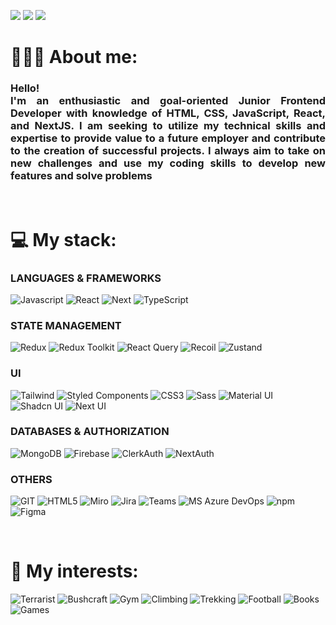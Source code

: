 <p>
<img src="https://komarev.com/ghpvc/?username=karton92&style=for-the-badge&color=green"/>
<a href="mailto:michalaugustyn1992@gmail.com?subject=[GitHub]%20🔥%20Message%20title&body=Hello%2C%0AYour%20message%20here..."><img src="https://img.shields.io/badge/e‑mail-D14836.svg?style=for-the-badge&logo=GMail&logoColor=white"/></a>
<a href="https://www.linkedin.com/in/michalaugustyn92/"><img src="https://img.shields.io/badge/linkedin-0077B5.svg?style=for-the-badge&logo=linkedin&logoColor=white"/></a>
</p>

# 👨🏽‍💻 About me:
<div align="justify">
 <h3>Hello!<br/>
 I'm an enthusiastic and goal-oriented Junior Frontend
 Developer with knowledge of HTML, CSS, JavaScript, React,
 and NextJS. I am seeking to utilize my technical skills and
 expertise to provide value to a future employer and
 contribute to the creation of successful projects. I always
 aim to take on new challenges and use my coding skills to
 develop new features and solve problems
</h3>
</div>
<br>
 
# 💻 My stack:

### LANGUAGES & FRAMEWORKS
<p>
<img alt="Javascript" src="https://img.shields.io/badge/JavaScript-323330?style=for-the-badge&logo=javascript&logoColor=#F7DF1E" />
<img alt="React" src="https://img.shields.io/badge/-React-45b8d8?style=for-the-badge&logo=react&logoColor=white" />
<img alt="Next" src="https://img.shields.io/badge/next.js-000000?style=for-the-badge&logo=nextdotjs&logoColor=white" />
<img alt="TypeScript" src="https://img.shields.io/badge/TypeScript-3178C6.svg?style=for-the-badge&logo=TypeScript&logoColor=white" />
</p>

### STATE MANAGEMENT
<p>
<img alt="Redux" src="https://img.shields.io/badge/-Redux-764ABC?style=for-the-badge&logo=redux&logoColor=white" />
<img alt="Redux Toolkit" src="https://img.shields.io/badge/redux_toolkit-764ABC?style=for-the-badge&logo=redux&logoColor=white" />
<img alt="React Query" src="https://img.shields.io/badge/React%20Query-FF4154.svg?style=for-the-badge&logo=React-Query&logoColor=white"/>
<img alt="Recoil" src="https://img.shields.io/badge/Recoil-3578E5.svg?style=for-the-badge&logo=Recoil&logoColor=white" />
<img alt="Zustand" src="https://camo.githubusercontent.com/dcec5d450b322b85ea6a005907d53ab0307119492a44e9db63d0141bded9bfba/68747470733a2f2f696d672e736869656c64732e696f2f62616467652f7a757374616e642d2532333230323332612e7376673f7374796c653d666f722d7468652d6261646765266c6f676f3d7265616374266c6f676f436f6c6f723d253233363144414642" />
</p>

### UI
<p>
<img alt="Tailwind" src="https://img.shields.io/badge/Tailwind%20CSS-06B6D4.svg?style=for-the-badge&logo=Tailwind-CSS&logoColor=white"/>
<img alt="Styled Components" src="https://img.shields.io/badge/styled%20components-DB7093.svg?style=for-the-badge&logo=styled-components&logoColor=white"/>
<img alt="CSS3" src="https://img.shields.io/badge/-CSS3-1572B6?style=for-the-badge&logo=CSS3&logoColor=white"/>
<img alt="Sass" src="https://img.shields.io/badge/-Sass-CC6699?style=for-the-badge&logo=sass&logoColor=white" />
<img alt="Material UI" src="https://img.shields.io/badge/Material%20UI-007FFF?style=for-the-badge&logo=mui&logoColor=white"/>
<img alt="Shadcn UI" src="https://img.shields.io/badge/shadcn%20ui-000000.svg?style=for-the-badge&logo=shadcn/ui&logoColor=white"/>
<img alt="Next UI" src="https://img.shields.io/badge/Next%20UI-000000.svg?style=for-the-badge&logo=NextUI&logoColor=white"/>
</p>

### DATABASES & AUTHORIZATION
<p>
<img alt="MongoDB" src="https://img.shields.io/badge/MongoDB-47A248.svg?style=for-the-badge&logo=MongoDB&logoColor=white"/>
<img alt="Firebase" src="https://img.shields.io/badge/Firebase-FFCA28.svg?style=for-the-badge&logo=Firebase&logoColor=black"/>
<img alt="ClerkAuth" src="https://img.shields.io/badge/Clerk-6C47FF.svg?style=for-the-badge&logo=Clerk&logoColor=white"/>
<img alt="NextAuth" src="https://img.shields.io/badge/Next%20Auth-black?style=for-the-badge&logo=next.js&logoColor=white"/>
</p>

### OTHERS
<p>
<img alt="GIT" src="https://img.shields.io/badge/-Git-F05032?style=for-the-badge&logo=git&logoColor=white" />
<img alt="HTML5" src="https://img.shields.io/badge/-HTML5-E34F26?style=for-the-badge&logo=html5&logoColor=white" />
 <img alt="Miro" src="https://img.shields.io/badge/Miro-050038.svg?style=for-the-badge&logo=Miro&logoColor=white"/>
<img alt="Jira" src="https://img.shields.io/badge/Jira-0052CC.svg?style=for-the-badge&logo=Jira&logoColor=white"/>
<img alt="Teams" src="https://img.shields.io/badge/Microsoft%20Teams-6264A7.svg?style=for-the-badge&logo=Microsoft-Teams&logoColor=white"/>
<img alt="MS Azure DevOps" src="https://img.shields.io/badge/Azure%20DevOps-0078D7.svg?style=for-the-badge&logo=Azure-DevOps&logoColor=white"/>
<img alt="npm" src="https://img.shields.io/badge/-NPM-CB3837?style=for-the-badge&logo=npm&logoColor=white" />
<img alt="Figma" src="https://img.shields.io/badge/Figma-F24E1E.svg?style=for-the-badge&logo=Figma&logoColor=white"/>
<img alt="" src=""/>
</p>
   <br>
   
# 🎲 My interests:
<p>
<img alt="Terrarist" src="https://img.shields.io/badge/-Terrarist-brightgreen?style=for-the-badge" />
<img alt="Bushcraft" src="https://img.shields.io/badge/-Bushcraft-90a955?style=for-the-badge" />
<img alt="Gym" src="https://img.shields.io/badge/-Gym-lightgrey?style=for-the-badge" />
<img alt="Climbing" src="https://img.shields.io/badge/-Climbing-9cf?style=for-the-badge" />
<img alt="Trekking" src="https://img.shields.io/badge/-Trekking-9e643c?style=for-the-badge" />
<img alt="Football" src="https://img.shields.io/badge/-Football-86deb7?style=for-the-badge" />
<img alt="Books" src="https://img.shields.io/badge/-Books-5bc0eb?style=for-the-badge" />
<img alt="Games" src="https://img.shields.io/badge/-Games-d34e24?style=for-the-badge" />
</p>
